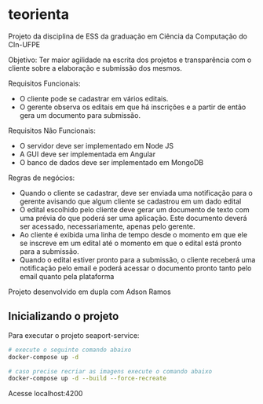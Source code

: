 # teorienta
Projeto da disciplina de ESS da graduação em Ciência da Computação do CIn-UFPE

Objetivo: Ter maior agilidade na escrita dos projetos e transparência com o cliente sobre a elaboração e submissão dos mesmos.

Requisitos Funcionais:
- O cliente pode se cadastrar em vários editais.
- O gerente observa os editais em que há inscrições e a partir de então gera um documento para submissão.

Requisitos Não Funcionais:
- O servidor deve ser implementado em Node JS
- A GUI deve ser implementada em Angular
- O banco de dados deve ser implementado em MongoDB

Regras de negócios:
- Quando o cliente se cadastrar, deve ser enviada uma notificação para o gerente avisando que algum cliente se cadastrou em um dado edital
- O edital escolhido pelo cliente deve gerar um documento de texto com uma prévia do que poderá ser uma aplicação. Este documento deverá ser acessado, necessariamente, apenas pelo gerente.
- Ao cliente é exibida uma linha de tempo desde o momento em que ele se inscreve em um edital até o momento em que o edital está pronto para a submissão.
- Quando o edital estiver pronto para a submissão, o cliente receberá uma notificação pelo email e poderá acessar o documento pronto tanto pelo email quanto pela plataforma

Projeto desenvolvido em dupla com Adson Ramos

## Inicializando o projeto

Para executar o projeto seaport-service:

```bash
# execute o seguinte comando abaixo
docker-compose up -d

# caso precise recriar as imagens execute o comando abaixo
docker-compose up -d --build --force-recreate
```
Acesse localhost:4200
